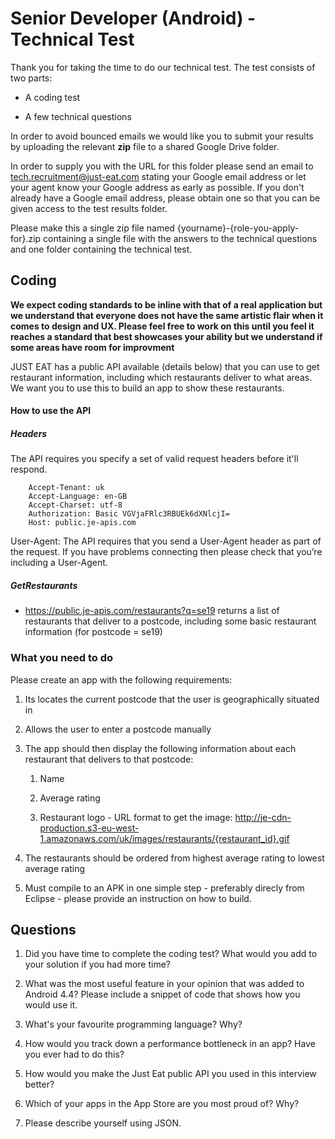# Senior Developer (Android) - Technical Test

Thank you for taking the time to do our technical test. The test consists of two parts:

* A coding test

* A few technical questions

In order to avoid bounced emails we would like you to submit your results by uploading the relevant **zip** file to a shared Google Drive folder. 

In order to supply you with the URL for this folder please send an email to tech.recruitment@just-eat.com stating your Google email address or let your agent know your Google address as early as possible. If you don't already have a Google email address, please obtain one so that you can be given access to the test results folder. 

Please make this a single zip file named {yourname}-{role-you-apply-for}.zip containing a single file with the answers to the technical questions and one folder containing the technical test.

## Coding

**We expect coding standards to be inline with that of a real application but we understand that everyone does not have the same artistic flair when it comes to design and UX. Please feel free to work on this until you feel it reaches a standard that best showcases your ability but we understand if some areas have room for improvment**

JUST EAT has a public API available (details below) that you can use to get restaurant information, including which restaurants deliver to what areas. We want you to use this to build an app to show these restaurants.

#### How to use the API

##### Headers

The API requires you specify a set of valid request headers before it'll respond.

		Accept-Tenant: uk
		Accept-Language: en-GB
		Accept-Charset: utf-8
		Authorization: Basic VGVjaFRlc3RBUEk6dXNlcjI=
		Host: public.je-apis.com


User-Agent: The API requires that you send a User-Agent header as part of the request. If you have problems connecting then please check that you’re including a User-Agent.

##### GetRestaurants

* https://public.je-apis.com/restaurants?q=se19 returns a list of restaurants that deliver to a postcode, including some basic restaurant information (for postcode = se19)


### What you need to do

Please create an app with the following requirements: 

1. Its locates the current postcode that the user is geographically situated in 

2. Allows the user to enter a postcode manually

3. The app should then display the following information about each restaurant that delivers to that postcode:

	1. Name

	2. Average rating

	3. Restaurant logo - URL format to get the image: http://je-cdn-production.s3-eu-west-1.amazonaws.com/uk/images/restaurants/{restaurant_id}.gif 

4. The restaurants should be ordered from highest average rating to lowest average rating 

5. Must compile to an APK in one simple step - preferably direcly from Eclipse - please provide an instruction on how to build.

## Questions

1. Did you have time to complete the coding test? What would you add to your solution if you had more time?

2. What was the most useful feature in your opinion that was added to Android 4.4? Please include a snippet of code that shows how you would use it.

3. What's your favourite programming language? Why?

4. How would you track down a performance bottleneck in an app? Have you ever had to do this?

5. How would you make the Just Eat public API you used in this interview better?

6. Which of your apps in the App Store are you most proud of? Why?

7. Please describe yourself using JSON.
